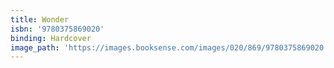 ```yaml
---
title: Wonder
isbn: '9780375869020'
binding: Hardcover
image_path: 'https://images.booksense.com/images/020/869/9780375869020.jpg'
---
```



